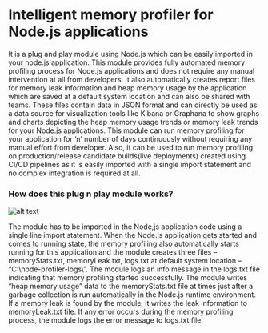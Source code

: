 # Intelligent memory profiler for Node.js applications

It is a plug and play module using Node.js which can be easily imported in your node.js application. This module provides fully automated memory profiling process for Node.js applications and does not require any manual intervention at all from developers. It also automatically creates report files for memory leak information and heap memory usage by the application which are saved at a default system location and can also be shared with teams. These files contain data in JSON format and can directly be used as a data source for visualization tools like Kibana or Graphana to show graphs and charts depicting the heap memory usage trends or memory leak trends for your Node.js applications. This module can run memory profiling for your application for ‘n’ number of days continuously without requiring any manual effort from developer. Also, it can be used to run memory profiling on production/release candidate builds(live deployments) created using CI/CD pipelines as it is easily imported with a single import statement and no complex integration is required at all.

### How does this plug n play module works?

![alt text](https://github.com/luvsharma19/node-memory-profiler/blob/main/readMeImage.png?raw=true)
 
The module has to be imported in the Node,js application code using a single line import statement. When the Node.js application gets started and comes to running state, the memory profiling also automatically starts running for this application and the module creates three files – memoryStats.txt, memoryLeak.txt, logs.txt at default system location – “C:\node-profiler-logs\”. The module logs an info message in the logs.txt file indicating that memory profiling started successfully. The module writes “heap memory usage” data to the memoryStats.txt file at times just after a garbage collection is run automatically in the Node.js runtime environment. If a memory leak is found by the module, it writes the leak information to memoryLeak.txt file. If any error occurs during the memory profiling process, the module logs the error message to logs.txt file.
